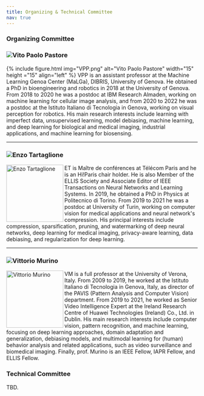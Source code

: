 ```yaml
---
title: Organizing & Technical Committee
nav: true
---
```


### Organizing Committee

### ![Vito Paolo Pastore](https://scholar.google.com/citations?user=-boYCXcAAAAJ&hl=it)
{% include figure.html img="VPP.png" alt="Vito Paolo Pastore" width="15" height ="15" align="left" %}
VPP is an assistant professor at the Machine Learning Genoa Center (MaLGa), DIBRIS, University of Genova. He obtained a PhD in bioengineering and robotics in 2018 at the University of Genova. From 2018 to 2020 he was a postdoc at IBM Research Almaden, working on machine learning for cellular image analysis, and from 2020 to 2022 he was a postdoc at the Istituto Italiano di Tecnologia in Genova, working on visual perception for robotics. His main research interests include learning with imperfect data, unsupervised learning, model debiasing, machine learning, and deep learning for biological and medical imaging, industrial applications, and machine learning for biosensing.

---

### ![Enzo Tartaglione](https://enzotarta.github.io/)
<img src="https://scholar.googleusercontent.com/citations?view_op=view_photo&user=uKuvN64AAAAJ&citpid=3" alt="Enzo Tartaglione" width="150" height="150" align="left">

ET is Maître de conférences at Télécom Paris and he is an Hi!Paris chair holder. He is also Member of the ELLIS Society and Associate Editor of IEEE Transactions on Neural Networks and Learning Systems. In 2019, he obtained a PhD in Physics at Politecnico di Torino. From 2019 to 2021 he was a postdoc at University of Turin, working on computer vision for medical applications and neural network's compression. His principal interests include compression, sparsification, pruning, and watermarking of deep neural networks, deep learning for medical imaging, privacy-aware learning, data debiasing, and regularization for deep learning.

---

### ![Vittorio Murino](https://www.vittoriomurino.com/)
<img src="https://www.vittoriomurino.com/wp-content/uploads/2023/07/cropped-Vitto2b-300dpi_edited.webp" alt="Vittorio Murino" width="150" height="150" align="left">

VM is a full professor at the University of Verona, Italy.  From 2009 to 2019, he worked at the Istituto Italiano di Tecnologia in Genova, Italy, as director of the PAVIS (Pattern Analysis and Computer Vision) department. From 2019 to 2021, he worked as Senior Video Intelligence Expert at the Ireland Research Centre of Huawei Technologies (Ireland) Co., Ltd. in Dublin.
His main research interests include computer vision, pattern recognition, and machine learning, focusing on deep learning approaches, domain adaptation and generalization, debiasing models, and multimodal learning for (human) behavior analysis and related applications, such as video surveillance and biomedical imaging.
Finally, prof. Murino is an IEEE Fellow, IAPR Fellow, and ELLIS Fellow.



### Technical Committee

TBD.
